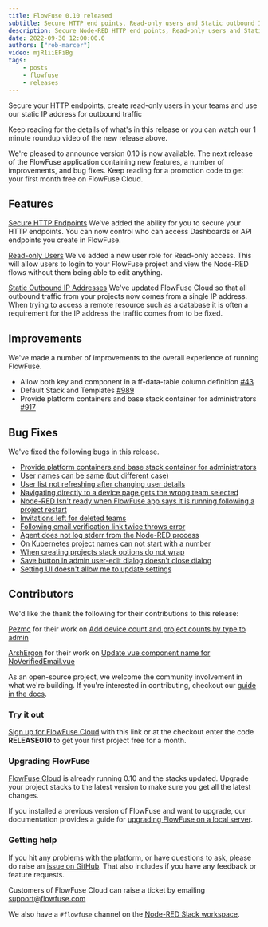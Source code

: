 ```yaml
---
title: FlowFuse 0.10 released
subtitle: Secure HTTP end points, Read-only users and Static outbound IPs
description: Secure Node-RED HTTP end points, Read-only users and Static outbound IPs
date: 2022-09-30 12:00:00.0
authors: ["rob-marcer"]
video: mjR1iiEFiBg
tags:
    - posts
    - flowfuse
    - releases
---
```


Secure your HTTP endpoints, create read-only users in your teams and use our static IP address for outbound traffic

<!--more-->

Keep reading for the details of what's in this release or you can watch our 1 minute roundup video of the new release above. 

We're pleased to announce version 0.10 is now available. The next release of the FlowFuse application containing new features, a number of improvements, and bug fixes. Keep reading for a promotion code to get your first month free on FlowFuse Cloud. 

## Features
[Secure HTTP Endpoints](https://github.com/flowforge/flowforge/issues/578)
We've added the ability for you to secure your HTTP endpoints. You can now control who can access Dashboards or API endpoints you create in FlowFuse.

[Read-only Users](https://github.com/flowforge/flowforge/issues/657)
We've added a new user role for Read-only access. This will allow users to login to your FlowFuse project and view the Node-RED flows without them being able to edit anything.

[Static Outbound IP Addresses](/docs/cloud/introduction/#ip-addresses)
We've updated FlowFuse Cloud so that all outbound traffic from your projects now comes from a single IP address. When trying to access a remote resource such as a database it is often a requirement for the IP address the traffic comes from to be fixed. 

## Improvements
We've made a number of improvements to the overall experience of running FlowFuse.

- Allow both key and component in a ff-data-table column definition [#43](https://github.com/flowforge/forge-ui-components/issues/43)
- Default Stack and Templates [#989](https://github.com/flowforge/flowforge/issues/989)
- Provide platform containers and base stack container for administrators [#917](https://github.com/flowforge/flowforge/issues/917)

## Bug Fixes
We've fixed the following bugs in this release.
- [Provide platform containers and base stack container for administrators](https://github.com/flowforge/flowforge/issues/917)
- [User names can be same (but different case)](https://github.com/flowforge/flowforge/issues/983)
- [User list not refreshing after changing user details](https://github.com/flowforge/flowforge/issues/463)
- [Navigating directly to a device page gets the wrong team selected](https://github.com/flowforge/flowforge/issues/986)
- [Node-RED Isn't ready when FlowFuse app says it is running following a project restart](https://github.com/flowforge/flowforge/issues/941)
- [Invitations left for deleted teams](https://github.com/flowforge/flowforge/issues/923)
- [Following email verification link twice throws error](https://github.com/flowforge/flowforge/issues/1024)
- [Agent does not log stderr from the Node-RED process](https://github.com/flowforge/flowforge-device-agent/issues/21)
- [On Kubernetes project names can not start with a number](https://github.com/flowforge/flowforge/issues/948)
- [When creating projects stack options do not wrap](https://github.com/flowforge/flowforge/issues/930)
- [Save button in admin user-edit dialog doesn't close dialog](https://github.com/flowforge/flowforge/issues/979)
- [Setting UI doesn't allow me to update settings](https://github.com/flowforge/flowforge/issues/911)

## Contributors
We'd like the thank the following for their contributions to this release:

[Pezmc](https://github.com/Pezmc) for their work on [Add device count and project counts by type to admin](https://github.com/flowforge/flowforge/pull/949)

[ArshErgon](https://github.com/ArshErgon) for their work on [Update vue component name for NoVerifiedEmail.vue](https://github.com/flowforge/flowforge/pull/977)

As an open-source project, we welcome the community involvement in what we're building. If you're interested in contributing, checkout our [guide in the docs](/docs/contribute/).

### Try it out

[Sign up for FlowFuse Cloud](https://app.flowforge.com/account/create?code=RELEASE010) with this link  or at the checkout enter the code **RELEASE010** to get your first project free for a month.

### Upgrading FlowFuse

[FlowFuse Cloud](https://app.flowforge.com) is already running 0.10 and the stacks updated. Upgrade your project stacks to the latest version to make sure you get all the latest changes.

If you installed a previous version of FlowFuse and want to upgrade, our documentation provides a
guide for [upgrading FlowFuse on a local server](/docs/upgrade/#upgrading-flowfuse).

### Getting help

If you hit any problems with the platform, or have questions to ask, please do
raise an [issue on GitHub](https://github.com/flowforge/flowforge/issues).
That also includes if you have any feedback or feature requests.

Customers of FlowFuse Cloud can raise a ticket by emailing support@flowfuse.com

We also have a `#flowfuse` channel on the [Node-RED Slack workspace](https://nodered.org/slack).
